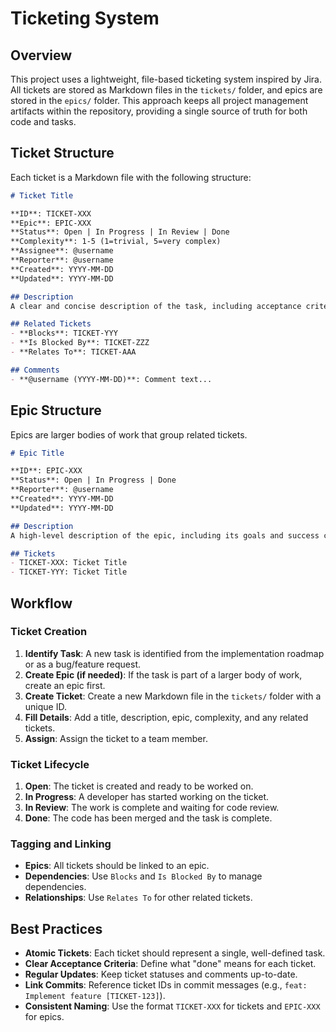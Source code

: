 # Ticketing System

## Overview
This project uses a lightweight, file-based ticketing system inspired by Jira. All tickets are stored as Markdown files in the `tickets/` folder, and epics are stored in the `epics/` folder. This approach keeps all project management artifacts within the repository, providing a single source of truth for both code and tasks.

## Ticket Structure
Each ticket is a Markdown file with the following structure:

```markdown
# Ticket Title

**ID**: TICKET-XXX
**Epic**: EPIC-XXX
**Status**: Open | In Progress | In Review | Done
**Complexity**: 1-5 (1=trivial, 5=very complex)
**Assignee**: @username
**Reporter**: @username
**Created**: YYYY-MM-DD
**Updated**: YYYY-MM-DD

## Description
A clear and concise description of the task, including acceptance criteria.

## Related Tickets
- **Blocks**: TICKET-YYY
- **Is Blocked By**: TICKET-ZZZ
- **Relates To**: TICKET-AAA

## Comments
- **@username (YYYY-MM-DD)**: Comment text...
```

## Epic Structure
Epics are larger bodies of work that group related tickets.

```markdown
# Epic Title

**ID**: EPIC-XXX
**Status**: Open | In Progress | Done
**Reporter**: @username
**Created**: YYYY-MM-DD
**Updated**: YYYY-MM-DD

## Description
A high-level description of the epic, including its goals and success criteria.

## Tickets
- TICKET-XXX: Ticket Title
- TICKET-YYY: Ticket Title
```

## Workflow

### Ticket Creation
1. **Identify Task**: A new task is identified from the implementation roadmap or as a bug/feature request.
2. **Create Epic (if needed)**: If the task is part of a larger body of work, create an epic first.
3. **Create Ticket**: Create a new Markdown file in the `tickets/` folder with a unique ID.
4. **Fill Details**: Add a title, description, epic, complexity, and any related tickets.
5. **Assign**: Assign the ticket to a team member.

### Ticket Lifecycle
1. **Open**: The ticket is created and ready to be worked on.
2. **In Progress**: A developer has started working on the ticket.
3. **In Review**: The work is complete and waiting for code review.
4. **Done**: The code has been merged and the task is complete.

### Tagging and Linking
- **Epics**: All tickets should be linked to an epic.
- **Dependencies**: Use `Blocks` and `Is Blocked By` to manage dependencies.
- **Relationships**: Use `Relates To` for other related tickets.

## Best Practices
- **Atomic Tickets**: Each ticket should represent a single, well-defined task.
- **Clear Acceptance Criteria**: Define what "done" means for each ticket.
- **Regular Updates**: Keep ticket statuses and comments up-to-date.
- **Link Commits**: Reference ticket IDs in commit messages (e.g., `feat: Implement feature [TICKET-123]`).
- **Consistent Naming**: Use the format `TICKET-XXX` for tickets and `EPIC-XXX` for epics.
